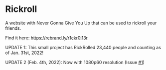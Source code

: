 # Rickroll
A website with Never Gonna Give You Up that can be used to rickroll your friends.

Find it here: https://rebrand.ly/r1ckr0l13r

UPDATE 1: This small project has RickRolled 23,440 people and counting as of Jan. 31st, 2022!

UPDATE 2 (Feb. 4th, 2022): Now with 1080p60 resolution (Issue [#1][i1])

[i1]: https://github.com/ShatteredDisk/rickroll/issues/1
